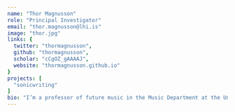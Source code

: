 ```yaml
---
name: "Thor Magnusson"
role: "Principal Investigator"
email: "thor.magnusson@lhi.is"
image: "thor.jpg"
links: {
  twitter: "thormagnusson",
  github: "thormagnusson",
  scholar: "cCgOZ_gAAAAJ",
  website: "thormagnusson.github.io"
}
projects: [
  "sonicwriting"
]
bio: "I’m a professor of future music in the Music Department at the University of Sussex and a research professor at the Iceland University of the Arts. I’ve recently served as an Edgard-Varèse guest professor at the Technische Universität Berlin. My research interests include musical performance, improvisation, new technologies for musical expression, live coding, musical notation, artificial intelligence and computational creativity."
---
```

